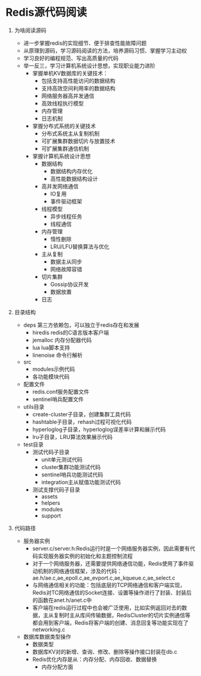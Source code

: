 # Redis源代码阅读

1. 为啥阅读源码

    * 进一步掌握redis的实现细节、便于排查性能故障问题
    * 从原理到源码，学习源码阅读的方法，培养源码习惯、掌握学习主动权
    * 学习良好的编程规范、写出高质量的代码
    * 举一反三，学习计算机系统设计思想，实现职业能力进阶
        * 掌握单机KV数据库的关键技术：
            * 包括支持高性能访问的数据结构
            * 支持高效空间利用率的数据结构
            * 网络服务器高并发通信
            * 高效线程执行模型
            * 内存管理
            * 日志机制
        * 掌握分布式系统的关键技术
            * 分布式系统主从复制机制
            * 可扩展集群数据切片与放置技术
            * 可扩展集群通信机制
        * 掌握计算机系统设计思想
            * 数据结构
                * 数据结构内存优化
                * 高性能数据结构设计
            * 高并发网络通信
                * IO复用
                * 事件驱动框架
            * 线程模型
                * 异步线程任务
                * 线程通信
            * 内存管理
                * 惰性删除
                * LRU/LFU替换算法与优化
            * 主从复制
                * 数据主从同步
                * 网络故障容错
            * 切片集群
                * Gossip协议开发
                * 数据放置
            * 日志

2. 目录结构
    * deps 第三方依赖包，可以独立于redis存在和发展
        * hiredis redis的C语言版本客户端
        * jemalloc 内存分配器代码
        * lua lua脚本支持
        * linenoise 命令行解析
    * src
        * modules示例代码
        * 各功能模块代码
    * 配置文件
        * redis.conf服务配置文件
        * sentinel哨兵配置文件
    * utils目录
        * create-cluster子目录，创建集群工具代码
        * hashtable子目录，rehash过程可视化代码
        * hyperloglog子目录，hyperloglog误差率计算和展示代码
        * lru子目录，LRU算法效果展示代码
    * test目录
        * 测试代码子目录
            * unit单元测试代码
            * cluster集群功能测试代码
            * sentinel哨兵功能测试代码
            * integration主从赋值功能测试代码
        * 测试支撑代码子目录
            * assets
            * helpers
            * modules
            * support

3. 代码路径
    * 服务器实例
        * server.c/server.h:Redis运行时是一个网络服务器实例，因此需要有代码实现服务器实例的初始化和主题控制流程
        * 对于一个网络服务器，还需要提供网络通信功能，Redis使用了事件驱动机制的网络通信框架，涉及的代码：ae.h/ae.c,ae_epoll.c,ae_evport.c,ae_kqueue.c,ae_select.c
        * 与网络通信相关的功能：包括底层的TCP网络通信和客户端实现，Redis对TC网络通信的Socket连接、设置等操作进行了封装、封装后的函数在anet.h/anet.c中
        * 客户端在redis运行过程中也会被广泛使用，比如实例返回对去的数据，主从复制时主从库间传输数据，RedisCluster的切片实例通信等都会用到客户端，Redis将客户端的创建、消息回复等功能实现在了networking.c
    * 数据库数据类型操作
      * 数据类型
      * 数据库KV对的新增、查询、修改、删除等操作接口封装在db.c
      * Redis优化内存是从：内存分配、内存回收、数据替换
        * 内存分配方面